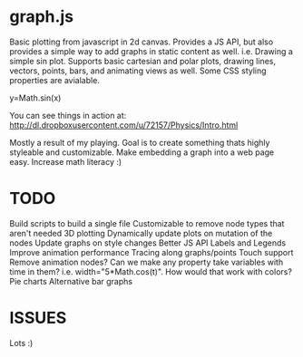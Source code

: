 graph.js
========

Basic plotting from javascript in 2d canvas. Provides a JS API, but also provides a simple way to add graphs in static content as well. i.e. Drawing a simple sin plot. Supports basic cartesian and polar plots, drawing lines, vectors, points, bars, and animating views as well. Some CSS styling properties are avialable.

<graph>
	<function>y=Math.sin(x)</function>
</graph>

You can see things in action at:
http://dl.dropboxusercontent.com/u/72157/Physics/Intro.html

Mostly a result of my playing. Goal is to create something thats highly styleable and customizable. Make embedding a graph into a web page easy. Increase math literacy :)

TODO
===================
Build scripts to build a single file
  Customizable to remove node types that aren't needed
3D plotting
Dynamically update plots on mutation of the nodes
Update graphs on style changes
Better JS API
Labels and Legends
Improve animation performance
Tracing along graphs/points
Touch support
Remove animation nodes? Can we make any property take variables with time in them? i.e. width="5*Math.cos(t)". How would that work with colors?
Pie charts
Alternative bar graphs

ISSUES
===================
Lots :)

